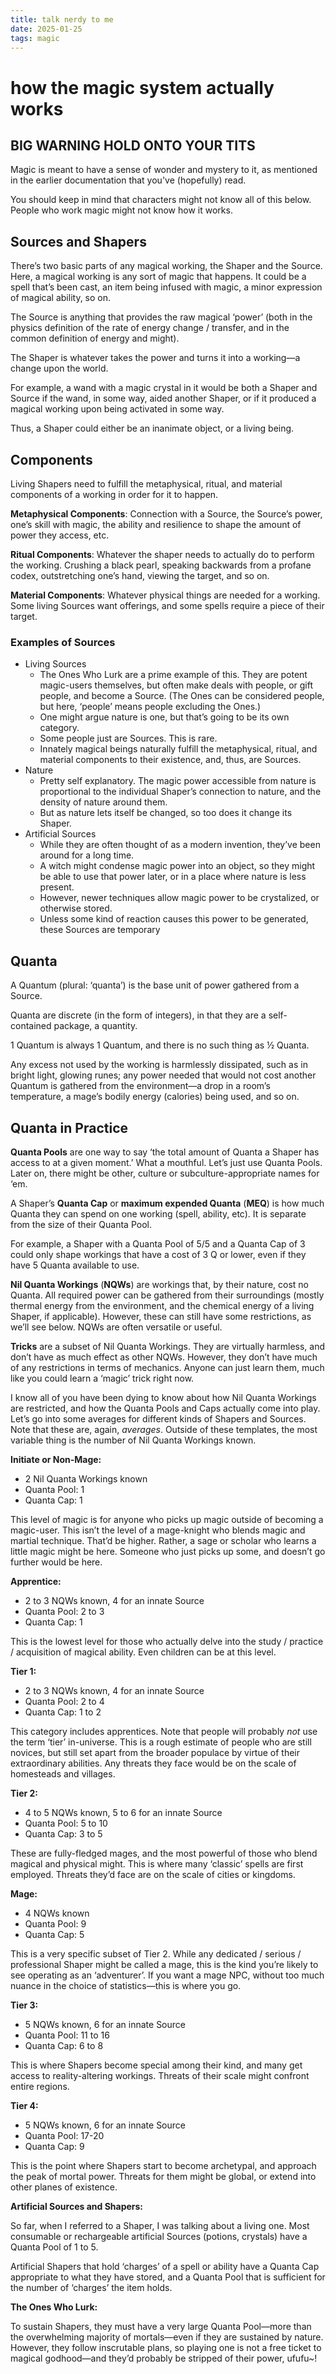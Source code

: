 ```yaml
---
title: talk nerdy to me
date: 2025-01-25
tags: magic
---
```


# how the magic system actually works

## BIG WARNING HOLD ONTO YOUR TITS

Magic is meant to have a sense of wonder and mystery to it, as mentioned in the earlier documentation that you've (hopefully) read. 

You should keep in mind that characters might not know all of this below. People who work magic might not know how it works. 

## Sources and Shapers

There’s two basic parts of any magical working, the Shaper and the Source. Here, a magical working is any sort of magic that happens. It could be a spell that’s been cast, an item being infused with magic, a minor expression of magical ability, so on.

The Source is anything that provides the raw magical ‘power’ (both in the physics definition of the rate of energy change / transfer, and in the common definition of energy and might). 

The Shaper is whatever takes the power and turns it into a working—a change upon the world. 

For example, a wand with a magic crystal in it would be both a Shaper and Source if the wand, in some way, aided another Shaper, or if it produced a magical working upon being activated in some way.

Thus, a Shaper could either be an inanimate object, or a living being. 

## Components 

Living Shapers need to fulfill the metaphysical, ritual, and material components of a working in order for it to happen.

**Metaphysical Components**: Connection with a Source, the Source’s power, one’s skill with magic, the ability and resilience to shape the amount of power they access, etc. 

**Ritual Components**: Whatever the shaper needs to actually do to perform the working. Crushing a black pearl, speaking backwards from a profane codex, outstretching one’s hand, viewing the target, and so on.

**Material Components**: Whatever physical things are needed for a working. Some living Sources want offerings, and some spells require a piece of their target.

### Examples of Sources

- Living Sources
    - The Ones Who Lurk are a prime example of this. They are potent magic-users themselves, but often make deals with people, or gift people, and become a Source. (The Ones can be considered people, but here, ‘people’ means people excluding the Ones.)
    - One might argue nature is one, but that’s going to be its own category.
    - Some people just are Sources. This is rare. 
    - Innately magical beings naturally fulfill the metaphysical, ritual, and material components to their existence, and, thus, are Sources.
- Nature
   - Pretty self explanatory. The magic power accessible from nature is proportional to the individual Shaper’s connection to nature, and the density of nature around them.
   - But as nature lets itself be changed, so too does it change its Shaper.
- Artificial Sources
   - While they are often thought of as a modern invention, they’ve been around for a long time. 
   - A witch might condense magic power into an object, so they might be able to use that power later, or in a place where nature is less present.
   - However, newer techniques allow magic power to be crystalized, or otherwise stored.
   - Unless some kind of reaction causes this power to be generated, these Sources are temporary

## Quanta

A Quantum (plural: ‘quanta’) is the base unit of power gathered from a Source. 

Quanta are discrete (in the form of integers), in that they are a self-contained package, a quantity.

1 Quantum is always 1 Quantum, and there is no such thing as ½ Quanta. 

Any excess not used by the working is harmlessly dissipated, such as in bright light, glowing runes; any power needed that would not cost another Quantum is gathered from the environment—a drop in a room’s temperature, a mage’s bodily energy (calories) being used, and so on.

## Quanta in Practice

**Quanta Pools** are one way to say ‘the total amount of Quanta a Shaper has access to at a given moment.’ What a mouthful. Let’s just use Quanta Pools. Later on, there might be other, culture or subculture-appropriate names for ‘em.

A Shaper’s **Quanta Cap** or **maximum expended Quanta** (**MEQ**) is how much Quanta they can spend on one working (spell, ability, etc). It is separate from the size of their Quanta Pool. 

For example, a Shaper with a Quanta Pool of 5/5 and a Quanta Cap of 3 could only shape workings that have a cost of 3 Q or lower, even if they have 5 Quanta available to use. 

**Nil Quanta Workings** (**NQWs**) are workings that, by their nature, cost no Quanta. All required power can be gathered from their surroundings (mostly thermal energy from the environment, and the chemical energy of a living Shaper, if applicable). However, these can still have some restrictions, as we’ll see below. NQWs are often versatile or useful.

**Tricks** are a subset of Nil Quanta Workings. They are virtually harmless, and don’t have as much effect as other NQWs. However, they don’t have much of any restrictions in terms of mechanics. Anyone can just learn them, much like you could learn a ‘magic’ trick right now. 

I know all of you have been dying to know about how Nil Quanta Workings are restricted, and how the Quanta Pools and Caps actually come into play. Let’s go into some averages for different kinds of Shapers and Sources. Note that these are, again, *averages*. Outside of these templates, the most variable thing is the number of Nil Quanta Workings known.

**Initiate or Non-Mage:**
 - 2 Nil Quanta Workings known
 - Quanta Pool: 1
 - Quanta Cap: 1
   
This level of magic is for anyone who picks up magic outside of becoming a magic-user. This isn’t the level of a mage-knight who blends magic and martial technique. That’d be higher. Rather, a sage or scholar who learns a little magic might be here. Someone who just picks up some, and doesn’t go further would be here.

**Apprentice:**
 - 2 to 3 NQWs known, 4 for an innate Source
 - Quanta Pool: 2 to 3
 - Quanta Cap: 1
   
This is the lowest level for those who actually delve into the study / practice / acquisition of magical ability. Even children can be at this level. 

**Tier 1:**
 - 2 to 3 NQWs known, 4 for an innate Source
 - Quanta Pool: 2 to 4
 - Quanta Cap: 1 to 2
   
This category includes apprentices. Note that people will probably *not* use the term ‘tier’ in-universe. This is a rough estimate of people who are still novices, but still set apart from the broader populace by virtue of their extraordinary abilities. Any threats they face would be on the scale of homesteads and villages.

**Tier 2:**
 - 4 to 5 NQWs known, 5 to 6 for an innate Source
 - Quanta Pool: 5 to 10
 - Quanta Cap: 3 to 5
   
These are fully-fledged mages, and the most powerful of those who blend magical and physical might. This is where many ‘classic’ spells are first employed. Threats they’d face are on the scale of cities or kingdoms.

**Mage:**
 - 4 NQWs known
 - Quanta Pool: 9
 - Quanta Cap: 5
   
This is a very specific subset of Tier 2. While any dedicated / serious / professional Shaper might be called a mage, this is the kind you’re likely to see operating as an ‘adventurer’. If you want a mage NPC, without too much nuance in the choice of statistics—this is where you go.

**Tier 3:**
- 5 NQWs known, 6 for an innate Source
- Quanta Pool: 11 to 16
- Quanta Cap: 6 to 8
  
This is where Shapers become special among their kind, and many get access to reality-altering workings. Threats of their scale might confront entire regions. 

**Tier 4:**
 - 5 NQWs known, 6 for an innate Source
 - Quanta Pool: 17-20
 - Quanta Cap: 9

This is the point where Shapers start to become archetypal, and approach the peak of mortal power. Threats for them might be global, or extend into other planes of existence.

**Artificial Sources and Shapers:**

So far, when I referred to a Shaper, I was talking about a living one.
Most consumable or rechargeable artificial Sources (potions, crystals) have a Quanta Pool of 1 to 5.

Artificial Shapers that hold ‘charges’ of a spell or ability have a Quanta Cap appropriate to what they have stored, and a Quanta Pool that is sufficient for the number of ‘charges’ the item holds.

**The Ones Who Lurk:**

To sustain Shapers, they must have a very large Quanta Pool—more than the overwhelming majority of mortals—even if they are sustained by nature. However, they follow inscrutable plans, so playing one is not a free ticket to magical godhood—and they’d probably be stripped of their power, ufufu~!





